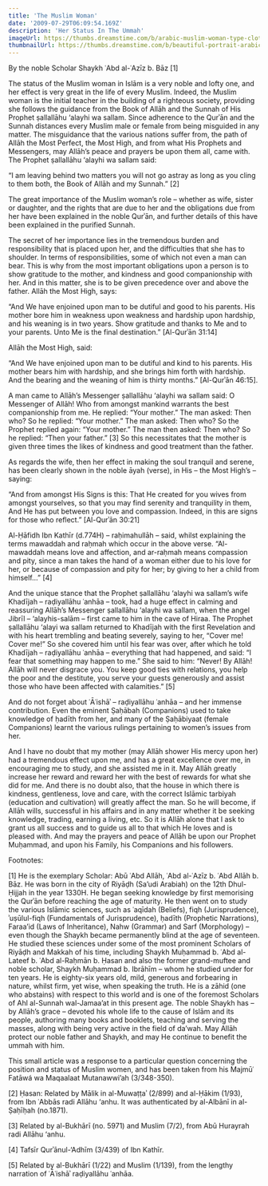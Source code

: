 ```yaml
---
title: 'The Muslim Woman'
date: '2009-07-29T06:09:54.169Z'
description: 'Her Status In The Ummah'
imageUrl: https://thumbs.dreamstime.com/b/arabic-muslim-woman-type-clothing-hijab-niqab-burka-vector-isolated-arabic-muslim-woman-type-clothing-hijab-niqab-burka-104285932.jpg
thumbnailUrl: https://thumbs.dreamstime.com/b/beautiful-portrait-arabic-muslim-woman-closed-face-veil-blue-burka-illustration-isolated-green-background-beautiful-portrait-110849025.jpg
---
```


By the noble Scholar Shaykh ʿAbd al-ʿAzīz b. Bāz [1]

The status of the Muslim woman in Islām is a very noble and lofty one, and her effect is very great in the life of every Muslim. Indeed, the Muslim woman is the initial teacher in the building of a righteous society, providing she follows the guidance from the Book of Allāh and the Sunnah of His Prophet ṣallallāhu ‘alayhi wa sallam. Since adherence to the Qurʾān and the Sunnah distances every Muslim male or female from being misguided in any matter. The misguidance that the various nations suffer from, the path of Allāh the Most Perfect, the Most High, and from what His Prophets and Messengers, may Allāh’s peace and prayers be upon them all, came with. The Prophet ṣallallāhu ‘alayhi wa sallam said:

“I am leaving behind two matters you will not go astray as long as you cling to them both, the Book of Allāh and my Sunnah.” [2]

The great importance of the Muslim woman’s role – whether as wife, sister or daughter, and the rights that are due to her and the obligations due from her have been explained in the noble Qurʾān, and further details of this have been explained in the purified Sunnah.

The secret of her importance lies in the tremendous burden and responsibility that is placed upon her, and the difficulties that she has to shoulder. In terms of responsibilities, some of which not even a man can bear. This is why from the most important obligations upon a person is to show gratitude to the mother, and kindness and good companionship with her. And in this matter, she is to be given precedence over and above the father. Allāh the Most High, says:

“And We have enjoined upon man to be dutiful and good to his parents. His mother bore him in weakness upon weakness and hardship upon hardship, and his weaning is in two years. Show gratitude and thanks to Me and to your parents. Unto Me is the final destination.” [Al-Qurʾān 31:14]

Allāh the Most High, said:

“And We have enjoined upon man to be dutiful and kind to his parents. His mother bears him with hardship, and she brings him forth with hardship. And the bearing and the weaning of him is thirty months.” [Al-Qurʾān 46:15].

A man came to Allāh’s Messenger ṣallallāhu ‘alayhi wa sallam said: O Messenger of Allāh! Who from amongst mankind warrants the best companionship from me. He replied: “Your mother.” The man asked: Then who? So he replied: “Your mother.” The man asked: Then who? So the Prophet replied again: “Your mother.” The man then asked: Then who? So he replied: “Then your father.” [3] So this necessitates that the mother is given three times the likes of kindness and good treatment than the father.

As regards the wife, then her effect in making the soul tranquil and serene, has been clearly shown in the noble āyah (verse), in His – the Most High’s – saying:

“And from amongst His Signs is this: That He created for you wives from amongst yourselves, so that you may find serenity and tranquility in them, And He has put between you love and compassion. Indeed, in this are signs for those who reflect.” [Al-Qurʾān 30:21]

Al-Ḥāfidh Ibn Kathīr (d.774H) – raḥimahullāh – said, whilst explaining the terms mawaddah and raḥmah which occur in the above verse. “Al-mawaddah means love and affection, and ar-raḥmah means compassion and pity, since a man takes the hand of a woman either due to his love for her, or because of compassion and pity for her; by giving to her a child from himself…” [4]

And the unique stance that the Prophet ṣallallāhu ‘alayhi wa sallam’s wife Khadījah – raḍiyallāhu ʿanhāa – took, had a huge effect in calming and reassuring Allāh’s Messenger ṣallallāhu ‘alayhi wa sallam, when the angel Jibrīl – ‘alayhis-salām – first came to him in the cave of Hiraa. The Prophet ṣallallāhu ‘alayi wa sallam returned to Khadījah with the first Revelation and with his heart trembling and beating severely, saying to her, “Cover me! Cover me!” So she covered him until his fear was over, after which he told Khadījah – raḍiyallāhu ʿanhāa – everything that had happened, and said: “I fear that something may happen to me.” She said to him: “Never! By Allāh! Allāh will never disgrace you. You keep good ties with relations, you help the poor and the destitute, you serve your guests generously and assist those who have been affected with calamities.” [5]

And do not forget about ʿĀʿishāʾ – raḍiyallāhu ʿanhāa – and her immense contribution. Even the eminent Ṣaḥābah (Companions) used to take knowledge of ḥadīth from her, and many of the Ṣaḥābiyaat (female Companions) learnt the various rulings pertaining to women’s issues from her.

And I have no doubt that my mother (may Allāh shower His mercy upon her) had a tremendous effect upon me, and has a great excellence over me, in encouraging me to study, and she assisted me in it. May Allāh greatly increase her reward and reward her with the best of rewards for what she did for me. And there is no doubt also, that the house in which there is kindness, gentleness, love and care, with the correct Islāmic tarbiyah (education and cultivation) will greatly affect the man. So he will become, if Allāh wills, successful in his affairs and in any matter whether it be seeking knowledge, trading, earning a living, etc. So it is Allāh alone that I ask to grant us all success and to guide us all to that which He loves and is pleased with. And may the prayers and peace of Allāh be upon our Prophet Muḥammad, and upon his Family, his Companions and his followers.

Footnotes:

[1] He is the exemplary Scholar: Abū ʿAbd Allāh, ʿAbd al-ʿAzīz b. ʿAbd Allāh b. Bāz. He was born in the city of Riyāḍh (Sa’udi Arabiah) on the 12th Dhul-Ḥijjah in the year 1330H. He began seeking knowledge by first memorising the Qurʾān before reaching the age of maturity. He then went on to study the various Islāmic sciences, such as ʿaqīdah (Beliefs), fiqh (Jurisprudence), ʾuṣūlul-fiqh (Fundamentals of Jurisprudence), ḥadīth (Prophetic Narrations), Faraa’id (Laws of Inheritance), Nahw (Grammar) and Sarf (Morphology) – even though the Shaykh became permanently blind at the age of seventeen. He studied these sciences under some of the most prominent Scholars of Riyāḍh and Makkah of his time, including Shaykh Muḥammad b. ʿAbd al-Lateef b. ʿAbd al-Raḥmān b. Ḥasan and also the former grand-muftee and noble scholar, Shaykh Muḥammad b. Ibrāhīm – whom he studied under for ten years. He is eighty-six years old, mild, generous and forbearing in nature, whilst firm, yet wise, when speaking the truth. He is a zāhid (one who abstains) with respect to this world and is one of the foremost Scholars of Ahl al-Sunnah wal-Jamaa’at in this present age. The noble Shaykh has – by Allāh’s grace – devoted his whole life to the cause of Islām and its people, authoring many books and booklets, teaching and serving the masses, along with being very active in the field of da’wah. May Allāh protect our noble father and Shaykh, and may He continue to benefit the ummah with him.

This small article was a response to a particular question concerning the position and status of Muslim women, and has been taken from his Majmūʿ Fatāwá wa Maqaalaat Mutanawwi’ah (3/348-350).

[2] Ḥasan: Related by Mālik in al-Muwaṭṭaʾ (2/899) and al-Ḥākim (1/93), from Ibn ʿAbbās radi Allāhu ‘anhu. It was authenticated by al-Albānī in al-Ṣaḥīḥah (no.1871).

[3] Related by al-Bukhārī (no. 5971) and Muslim (7/2), from Abū Hurayrah radi Allāhu ‘anhu.

[4] Tafsīr Qurʾānul-‘Adhīm (3/439) of Ibn Kathīr.

[5] Related by al-Bukhārī (1/22) and Muslim (1/139), from the lengthy narration of ʿĀʿishāʾ raḍiyallāhu ʿanhāa.
